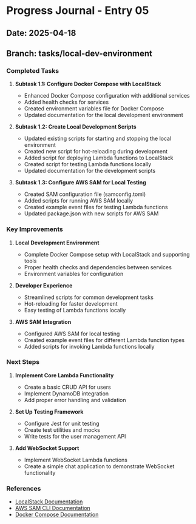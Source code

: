 # Progress Journal - Entry 05

## Date: 2025-04-18

## Branch: tasks/local-dev-environment

### Completed Tasks

1. **Subtask 1.1: Configure Docker Compose with LocalStack**
   - Enhanced Docker Compose configuration with additional services
   - Added health checks for services
   - Created environment variables file for Docker Compose
   - Updated documentation for the local development environment

2. **Subtask 1.2: Create Local Development Scripts**
   - Updated existing scripts for starting and stopping the local environment
   - Created new script for hot-reloading during development
   - Added script for deploying Lambda functions to LocalStack
   - Created script for testing Lambda functions locally
   - Updated documentation for the development scripts

3. **Subtask 1.3: Configure AWS SAM for Local Testing**
   - Created SAM configuration file (samconfig.toml)
   - Added scripts for running AWS SAM locally
   - Created example event files for testing Lambda functions
   - Updated package.json with new scripts for AWS SAM

### Key Improvements

1. **Local Development Environment**
   - Complete Docker Compose setup with LocalStack and supporting tools
   - Proper health checks and dependencies between services
   - Environment variables for configuration

2. **Developer Experience**
   - Streamlined scripts for common development tasks
   - Hot-reloading for faster development
   - Easy testing of Lambda functions locally

3. **AWS SAM Integration**
   - Configured AWS SAM for local testing
   - Created example event files for different Lambda function types
   - Added scripts for invoking Lambda functions locally

### Next Steps

1. **Implement Core Lambda Functionality**
   - Create a basic CRUD API for users
   - Implement DynamoDB integration
   - Add proper error handling and validation

2. **Set Up Testing Framework**
   - Configure Jest for unit testing
   - Create test utilities and mocks
   - Write tests for the user management API

3. **Add WebSocket Support**
   - Implement WebSocket Lambda functions
   - Create a simple chat application to demonstrate WebSocket functionality

### References

- [LocalStack Documentation](https://docs.localstack.cloud/)
- [AWS SAM CLI Documentation](https://docs.aws.amazon.com/serverless-application-model/latest/developerguide/serverless-sam-cli-command-reference.html)
- [Docker Compose Documentation](https://docs.docker.com/compose/)
